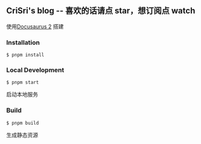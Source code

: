 ## CriSri's blog -- 喜欢的话请点 star，想订阅点 watch

使用[Docusaurus 2](https://docusaurus.io/) 搭建

### Installation

```
$ pnpm install
```

### Local Development

```
$ pnpm start
```

启动本地服务

### Build

```
$ pnpm build
```

生成静态资源


